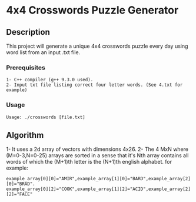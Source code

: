 # 4x4 Crosswords Puzzle Generator

## Description
This project will generate a unique 4x4 crosswords puzzle every day using word list from an input .txt file.

### Prerequisites
```
1- C++ compiler (g++ 9.3.0 used).
2- Input txt file listing correct four letter words. (See 4.txt for example)
```
### Usage
```
Usage: ./crosswords [file.txt]
```

## Algorithm
1- It uses a 2d array of vectors with dimensions 4x26.
2- The 4 MxN where (M=0-3,N=0-25) arrays are sorted in a sense that it's Nth array contains all
words of which the (M+1)th letter is the (N+1)th english alphabet.
for example:
```
example_array[0][0]="AMIR",example_array[1][0]="BARD",example_array[2][0]="BRAD".
example_array[0][2]="COOK",example_array[1][2]="ACID",example_array[2][2]="FACE" 
```